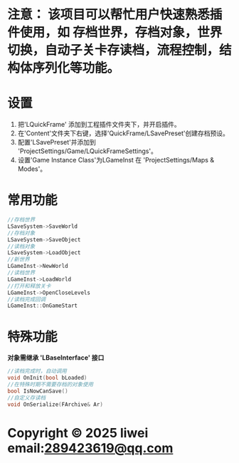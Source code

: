 # 注意： 该项目可以帮忙用户快速熟悉插件使用，如 存档世界，存档对象，世界切换，自动子关卡存读档，流程控制，结构体序列化等功能。 

# 设置
 1. 把'LQuickFrame' 添加到工程插件文件夹下，并开启插件。
 2. 在'Content'文件夹下右键，选择'QuickFrame/LSavePreset'创建存档预设。
 3. 配置'LSavePreset'并添加到 'ProjectSettings/Game/LQuickFrameSettings'。
 4. 设置'Game Instance Class'为LGameInst 在 'ProjectSettings/Maps & Modes'。

# 常用功能
 ```C++
 //存档世界
 LSaveSystem->SaveWorld
 //存档对象
 LSaveSystem->SaveObject
 //读档对象
 LSaveSystem->LoadObject
 //新世界
 LGameInst->NewWorld
 //读档世界
 LGameInst->LoadWorld
 //打开和释放关卡
 LGameInst->OpenCloseLevels
 //读档完成回调
 LGameInst::OnGameStart
 ```

# 特殊功能
 **对象需继承 'LBaseInterface' 接口**
 ```c++
 //读档完成时，自动调用 
 void OnInit(bool bLoaded)
 //在特殊时期不需要存档的对象使用
 bool IsNowCanSave()
 //自定义存读档
 void OnSerialize(FArchive& Ar)
 ```

# Copyright © 2025 liwei   email:289423619@qq.com